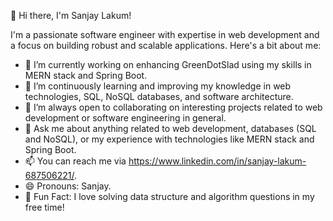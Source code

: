 👋 Hi there, I'm Sanjay Lakum! 

I'm a passionate software engineer with expertise in web development and a focus on building robust and scalable applications. Here's a bit about me:

- 🔭 I’m currently working on enhancing GreenDotSlad using my skills in MERN stack and Spring Boot.
- 🌱 I’m continuously learning and improving my knowledge in web technologies, SQL, NoSQL databases, and software architecture.
- 👯 I’m always open to collaborating on interesting projects related to web development or software engineering in general.
- 💬 Ask me about anything related to web development, databases (SQL and NoSQL), or my experience with technologies like MERN stack and Spring Boot.
- 📫 You can reach me via https://www.linkedin.com/in/sanjay-lakum-687506221/.
- 😄 Pronouns: Sanjay.
- 🧠 Fun Fact: I love solving data structure and algorithm questions in my free time!
